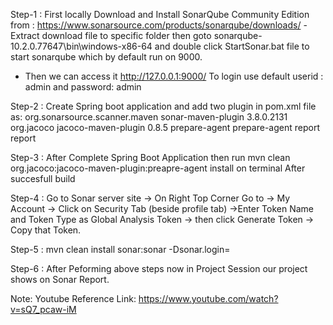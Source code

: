Step-1 : First locally Download and Install SonarQube Community Edition from : https://www.sonarsource.com/products/sonarqube/downloads/
-Extract download file to specific folder then goto sonarqube-10.2.0.77647\bin\windows-x86-64 and double click StartSonar.bat file to start sonarqube
which by default run on 9000.
- Then we can access it http://127.0.0.1:9000/
To login use default userid : admin and password: admin

Step-2 : Create Spring boot application and add two plugin in pom.xml file as:
<plugin>
<groupId>org.sonarsource.scanner.maven</groupId>
<artifactId>sonar-maven-plugin</artifactId>
<version>3.8.0.2131</version>
</plugin>
<plugin>
<groupId>org.jacoco</groupId>
<artifactId>jacoco-maven-plugin</artifactId>
<version>0.8.5</version>
<executions>
<execution>
<id>prepare-agent</id>
<goals>
<goal>prepare-agent</goal>
</goals>
</execution>
<execution>
<id>report</id>
<goals>
<goal>report</goal>
</goals>
</execution>
</executions>
</plugin>

Step-3 : After Complete Spring Boot Application then run mvn clean org.jacoco:jacoco-maven-plugin:preapre-agent install on terminal
After succesfull build

Step-4 : Go to Sonar server site -> On Right Top Corner Go to -> My Account -> Click on Security Tab (beside profile tab)
->Enter Token Name and Token Type as Global Analysis Token -> then click Generate Token -> Copy that Token.

Step-5 : mvn clean install sonar:sonar -Dsonar.login=<Paste That Token Here>

Step-6 : After Peforming above steps now in Project Session our project shows on Sonar Report.

Note: Youtube Reference Link: https://www.youtube.com/watch?v=sQ7_pcaw-iM